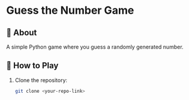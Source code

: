 # Guess the Number Game

## 📌 About
A simple Python game where you guess a randomly generated number.

## 🚀 How to Play
1. Clone the repository:
   ```sh
   git clone <your-repo-link>